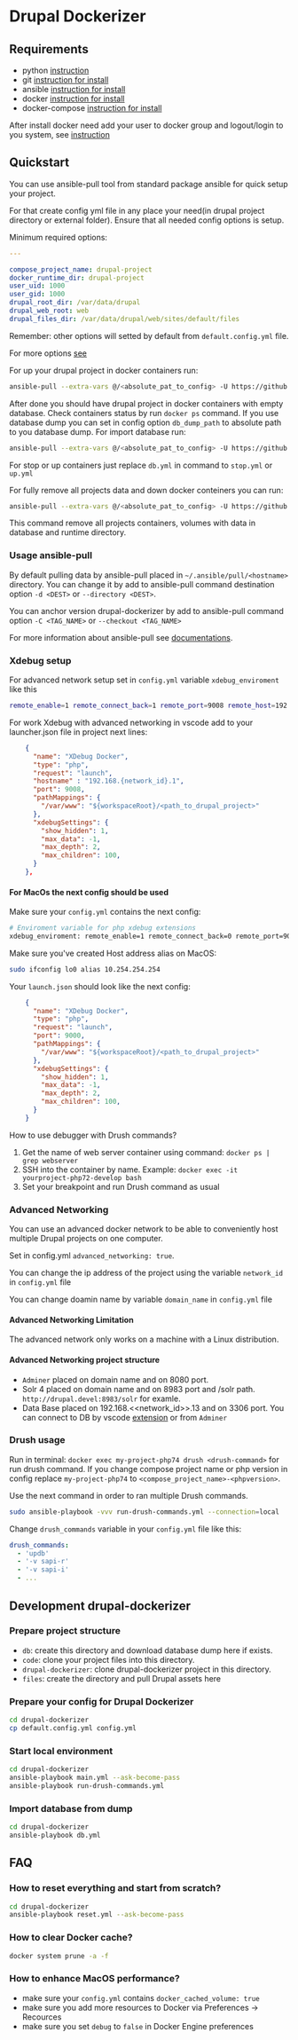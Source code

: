 # Drupal Dockerizer

## Requirements

- python [instruction](https://www.python.org/downloads/)
- git [instruction for install](https://git-scm.com/book/en/v2/Getting-Started-Installing-Git)
- ansible [instruction for install](https://docs.ansible.com/ansible/latest/installation_guide/intro_installation.html)
- docker [instruction for install](https://docs.docker.com/get-docker/)
- docker-compose [instruction for install](https://docs.docker.com/compose/install/)

After install docker need add your user to docker group and logout/login to you system, see [instruction](https://docs.docker.com/engine/install/linux-postinstall/)

## Quickstart

You can use ansible-pull tool from standard package ansible for quick setup your project.

For that create config yml file in any place your need(in drupal project directory or external folder). Ensure that all needed config options is setup.

Minimum required options:

```yaml
---

compose_project_name: drupal-project
docker_runtime_dir: drupal-project
user_uid: 1000
user_gid: 1000
drupal_root_dir: /var/data/drupal
drupal_web_root: web
drupal_files_dir: /var/data/drupal/web/sites/default/files
```

Remember: other options will setted by default from `default.config.yml` file.

For more options [see](CONFIG.md)

For up your drupal project in docker containers run:

```bash
ansible-pull --extra-vars @/<absolute_pat_to_config> -U https://github.com/jet-dev-team/drupal-dockerizer.git main.yml --ask-become-pass
```

After done you should have drupal project in docker containers with empty database.
Check containers status by run `docker ps` command.
If you use database dump you can set in config  option `db_dump_path` to absolute path to you database dump. For import database run:

```bash
ansible-pull --extra-vars @/<absolute_pat_to_config> -U https://github.com/jet-dev-team/drupal-dockerizer.git db.yml
```

For stop or up containers just replace `db.yml` in command to `stop.yml` or `up.yml`

For fully remove all projects data and down docker conteiners you can run:

```bash
ansible-pull --extra-vars @/<absolute_pat_to_config> -U https://github.com/jet-dev-team/drupal-dockerizer.git reset.yml --ask-become-pass
```

This command remove all projects containers, volumes with data in database and runtime directory.

### Usage ansible-pull

By default pulling data by ansible-pull placed in `~/.ansible/pull/<hostname>` directory. You can change it by add to ansible-pull command destination option `-d <DEST>` or `--directory <DEST>`.

You can anchor version drupal-dockerizer by add to ansible-pull command option `-C <TAG_NAME>` or `--checkout <TAG_NAME>`

For more information about ansible-pull see [documentations](https://docs.ansible.com/ansible/latest/cli/ansible-pull.html).

### Xdebug setup

For advanced network setup set in `config.yml` variable `xdebug_enviroment` like this

```bash
remote_enable=1 remote_connect_back=1 remote_port=9008 remote_host=192.168.{network_id}.1 show_error_trace=0 show_local_vars=1 remote_autostart=1 show_exception_trace=0 idekey=VSCODE
```

For work Xdebug with advanced networking in vscode add to your launcher.json file in project next lines:

```json
    {
      "name": "XDebug Docker",
      "type": "php",
      "request": "launch",
      "hostname" : "192.168.{network_id}.1",
      "port": 9008,
      "pathMappings": {
        "/var/www": "${workspaceRoot}/<path_to_drupal_project>"
      },
      "xdebugSettings": {
        "show_hidden": 1,
        "max_data": -1,
        "max_depth": 2,
        "max_children": 100,
      }
    },
```

#### For MacOs the next config should be used

Make sure your `config.yml` contains the next config:

```bash
# Enviroment variable for php xdebug extensions
xdebug_enviroment: remote_enable=1 remote_connect_back=0 remote_port=9000 remote_host=10.254.254.254 show_error_trace=0 show_local_vars=1 remote_autostart=1 show_exception_trace=0 idekey=VSCODE
```

Make sure you've created Host address alias on MacOS:

```bash
sudo ifconfig lo0 alias 10.254.254.254
```

Your `launch.json` should look like the next config:

```json
    {
      "name": "XDebug Docker",
      "type": "php",
      "request": "launch",
      "port": 9000,
      "pathMappings": {
        "/var/www": "${workspaceRoot}/<path_to_drupal_project>"
      },
      "xdebugSettings": {
        "show_hidden": 1,
        "max_data": -1,
        "max_depth": 2,
        "max_children": 100,
      }
    }
```

How to use debugger with Drush commands?

1. Get the name of web server container using command: `docker ps | grep webserver`
2. SSH into the container by name. Example: `docker exec -it yourproject-php72-develop bash`
3. Set your breakpoint and run Drush command as usual

### Advanced Networking

You can use an advanced docker network to be able to conveniently host multiple Drupal projects on one computer.

Set in config.yml `advanced_networking: true`.

You can change the ip address of the project using the variable `network_id` in `config.yml` file

You can change doamin name by variable `domain_name` in `config.yml` file

#### Advanced Networking Limitation

The advanced network only works on a machine with a Linux distribution.

#### Advanced Networking project structure

- `Adminer` placed on domain name and on 8080 port.
- Solr 4 placed on domain name and on 8983 port and /solr path. `http://drupal.devel:8983/solr` for examle.
- Data Base placed on 192.168.<<network_id>>.13 and on 3306 port. You can connect to DB by vscode [extension](https://marketplace.visualstudio.com/items?itemName=formulahendry.vscode-mysql) or from `Adminer`

### Drush usage

Run in terminal: `docker exec my-project-php74 drush <drush-command>` for run drush command.
If you change compose project name or php version in config replace `my-project-php74` to `<compose_project_name>-<phpversion>`.

Use the next command in order to ran multiple Drush commands.

```bash
sudo ansible-playbook -vvv run-drush-commands.yml --connection=local
````

Change `drush_commands` variable in your `config.yml` file like this:

```yaml
drush_commands:
  - 'updb'
  - '-v sapi-r'
  - '-v sapi-i'
  - ...
```

## Development drupal-dockerizer

### Prepare project structure

- `db`: create this directory and download database dump here if exists.
- `code`: clone your project files into this directory.
- `drupal-dockerizer`: clone drupal-dockerizer project in this directory.
- `files`: create the directory and pull Drupal assets here

### Prepare your config for Drupal Dockerizer

```bash
cd drupal-dockerizer
cp default.config.yml config.yml
```

### Start local environment

```bash
cd drupal-dockerizer
ansible-playbook main.yml --ask-become-pass
ansible-playbook run-drush-commands.yml
```

### Import database from dump

```bash
cd drupal-dockerizer
ansible-playbook db.yml
```

## FAQ

### How to reset everything and start from scratch?

```bash
cd drupal-dockerizer
ansible-playbook reset.yml --ask-become-pass
```

### How to clear Docker cache?

```bash
docker system prune -a -f
```

### How to enhance MacOS performance?

- make sure your `config.yml` contains `docker_cached_volume: true`
- make sure you add more resources to Docker via Preferences -> Recources
- make sure you set `debug` to `false` in Docker Engine preferences

